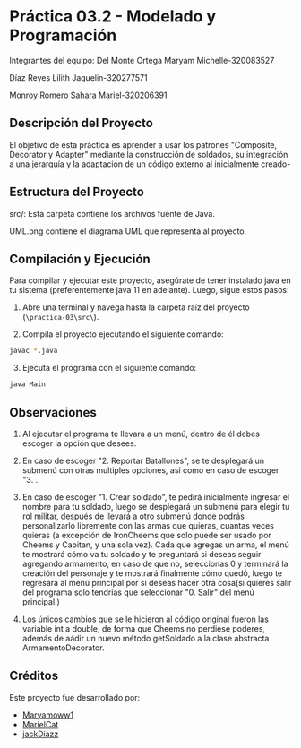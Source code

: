 # Práctica 03.2 - Modelado y Programación
Integrantes del equipo:
Del Monte Ortega Maryam Michelle-320083527

Díaz Reyes Lilith Jaquelin-320277571

Monroy Romero Sahara Mariel-320206391

## Descripción del Proyecto

El objetivo de esta práctica es aprender a usar los patrones "Composite, Decorator y Adapter" mediante la construcción de soldados, su integración a una jerarquía y la adaptación de un código externo al inicialmente creado-

## Estructura del Proyecto

src/: Esta carpeta contiene los archivos fuente de Java.

UML.png contiene el diagrama UML que representa al proyecto.

## Compilación y Ejecución

Para compilar y ejecutar este proyecto, asegúrate de tener instalado java en tu sistema (preferentemente java 11 en adelante). Luego, sigue estos pasos:

1. Abre una terminal y navega hasta la carpeta raíz del proyecto (`\practica-03\src\`).

2. Compila el proyecto ejecutando el siguiente comando:

```bash
javac *.java
```
3. Ejecuta el programa con el siguiente comando:
```bash
java Main
```
## Observaciones

1. Al ejecutar el programa te llevara a un menú, dentro de él debes escoger la opción que desees.

2. En caso de escoger "2. Reportar Batallones", se te desplegará un submenú con otras multiples opciones, así como en caso de escoger "3. .

3. En caso de escoger "1. Crear soldado", te pedirá inicialmente ingresar el nombre para tu soldado, luego se desplegará un submenú para elegir tu rol militar, después de llevará a otro submenú donde podrás personalizarlo libremente con las armas que quieras, cuantas veces quieras (a excepción de IronCheems que solo puede ser usado por Cheems y Capitan, y una sola vez). Cada que agregas un arma, el menú te mostrará cómo va tu soldado y te preguntará si deseas seguir agregando armamento, en caso de que no, seleccionas 0 y terminará la creación del personaje y te mostrará finalmente cómo quedó, luego te regresará al menú principal por si deseas hacer otra cosa(si quieres salir del programa solo tendrías que seleccionar "0. Salir" del menú principal.)

4. Los únicos cambios que se le hicieron al código original fueron las variable int a double, de forma que Cheems no perdiese poderes, además de aádir un nuevo método getSoldado a la clase abstracta ArmamentoDecorator.

## Créditos

Este proyecto fue desarrollado por:

- [Maryamoww1](https://github.com/maryamoww1)
- [MarielCat](https://github.com/MarielCat)
- [jackDiazz](https://github.com/jackDiazz)
